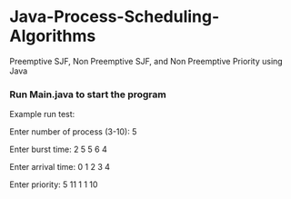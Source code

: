 # Java-Process-Scheduling-Algorithms

Preemptive SJF, Non Preemptive SJF, and Non Preemptive Priority using Java

### Run Main.java to start the program

Example run test:

Enter number of process (3-10): 5

Enter burst time: 2 5 5 6 4

Enter arrival time: 0 1 2 3 4

Enter priority: 5 11 1 1 10
